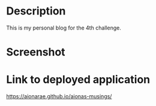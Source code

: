 # Description
This is my personal blog for the 4th challenge.

# Screenshot


# Link to deployed application
https://aionarae.github.io/aionas-musings/